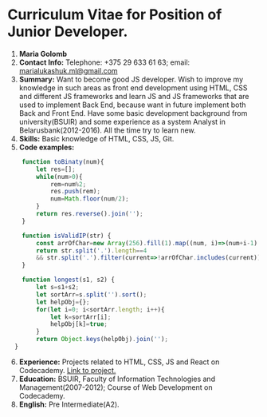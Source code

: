 # Curriculum Vitae for Position of Junior Developer.

1. **Maria Golomb**
2. **Contact Info:** Telephone: +375 29 633 61 63; email: marialukashuk.ml@gmail.com   
3. **Summary:** Want to become good JS developer. Wish to improve my knowledge in such areas as front end development using HTML, CSS and different JS frameworks and learn JS and JS frameworks that are used to implement Back End, because want in future implement both Back and Front End. Have some basic development background from university(BSUIR) and some experience as a system Analyst in Belarusbank(2012-2016). All the time try to learn new.
4. **Skills:** Basic knowledge of HTML, CSS, JS, Git.
5. **Code examples:**  
```javascript
    function toBinaty(num){
        let res=[];
        while(num>0){
            rem=num%2;
            res.push(rem);
            num=Math.floor(num/2);      
        }
        return res.reverse().join('');
    }
```
```javascript
    function isValidIP(str) {
        const arrOfChar=new Array(256).fill(1).map((num, i)=>(num+i-1).toString());
        return str.split('.').length==4 
        && str.split('.').filter(current=>!arrOfChar.includes(current)).length==0
    }
```
```javascript
    function longest(s1, s2) {
        let s=s1+s2;
        let sortArr=s.split('').sort();
        let helpObj={};
        for(let i=0; i<sortArr.length; i++){
            let k=sortArr[i];
            helpObj[k]=true;
        }
        return Object.keys(helpObj).join('');   
  }
```
6. **Experience:** Projects related to HTML, CSS, JS and React on Codecademy. [Link to project.](https://github.com/MariaGolomb/Ravenous)
7. **Education:** BSUIR, Faculty of Information Technologies and Management(2007-2012); Course of Web Development on Codecademy.
8. **English:** Pre Intermediate(A2).
